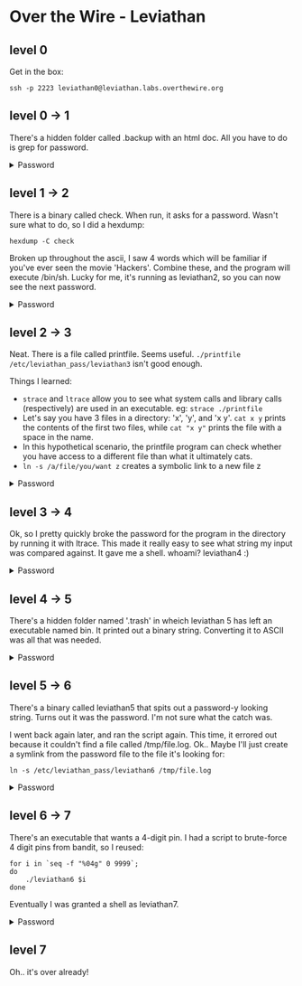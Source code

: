# Over the Wire - Leviathan

## level 0
Get in the box:

`ssh -p 2223 leviathan0@leviathan.labs.overthewire.org`

## level 0 -> 1
There's a hidden folder called .backup with an html doc. All you have to do is grep for password.
<details><summary>Password</summary>
	<p>	
		rioGegei8m
	</p>
</details>

## level 1 -> 2
There is a binary called check. When run, it asks for a password. Wasn't sure what to do, so I did a hexdump:

`hexdump -C check`

Broken up throughout the ascii, I saw 4 words which will be familiar if you've ever seen the movie 'Hackers'. Combine these, and the program will execute /bin/sh.
Lucky for me, it's running as leviathan2, so you can now see the next password.
<details><summary>Password</summary>
	<p>	
		ougahZi8Ta
	</p>
</details>

## level 2 -> 3
Neat. There is a file called printfile. Seems useful. `./printfile /etc/leviathan_pass/leviathan3` isn't good enough.

Things I learned:

* `strace` and `ltrace` allow you to see what system calls and library calls (respectively) are used in an executable. eg: `strace ./printfile`
* Let's say you have 3 files in a directory: 'x', 'y', and 'x y'. `cat x y` prints the contents of the first two files, while `cat "x y"` prints the file with a space in the name.
* In this hypothetical scenario, the printfile program can check whether you have access to a different file than what it ultimately cats.
* `ln -s /a/file/you/want z` creates a symbolic link to a new file z
<details><summary>Password</summary>
	<p>	
	Ahdiemoo1j
	</p>
</details>

## level 3 -> 4
Ok, so I pretty quickly broke the password for the program in the directory by running it with ltrace. This made it really easy to see what string my input was compared against.
It gave me a shell. whoami? leviathan4 :)
<details><summary>Password</summary>
	<p>	
	vuH0coox6m
	</p>
</details>

## level 4 -> 5
There's a hidden folder named '.trash' in wheich leviathan 5 has left an executable named bin.
It printed out a binary string. Converting it to ASCII was all that was needed.
<details><summary>Password</summary>
	<p>	
	Tith4cokei
	</p>
</details>

## level 5 -> 6
There's a binary called leviathan5 that spits out a password-y looking string.
Turns out it was the password. I'm not sure what the catch was. 

I went back again later, and ran the script again. This time, it errored out because it couldn't find a file called /tmp/file.log.
Ok.. Maybe I'll just create a symlink from the password file to the file it's looking for: 

`ln -s /etc/leviathan_pass/leviathan6 /tmp/file.log`
<details><summary>Password</summary>
	<p>	
	UgaoFee4li
	</p>
</details>

## level 6 -> 7
There's an executable that wants a 4-digit pin. I had a script to brute-force 4 digit pins from bandit, so I reused:

```
for i in `seq -f "%04g" 0 9999`;
do
	./leviathan6 $i
done
````

Eventually I was granted a shell as leviathan7.
<details><summary>Password</summary>
	<p>	
	ahy7MaeBo9
	</p>
</details>

## level 7
Oh.. it's over already!
